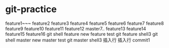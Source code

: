 # git-practice
feature1~~~
feature2
feature3
feature4
feature5
feature6
feature7
feature8
feature9
feature10
feature11
feature12
master7..
feature13
feature14
feature15
feature16
git shell feature
new feature test
git feature shell3
git shell master
new master test
git master shell3
插入行
插入行
commit1